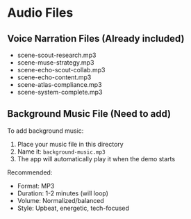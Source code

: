 # Audio Files

## Voice Narration Files (Already included)
- scene-scout-research.mp3
- scene-muse-strategy.mp3
- scene-echo-scout-collab.mp3
- scene-echo-content.mp3
- scene-atlas-compliance.mp3
- scene-system-complete.mp3

## Background Music File (Need to add)
To add background music:
1. Place your music file in this directory
2. Name it: `background-music.mp3`
3. The app will automatically play it when the demo starts

Recommended:
- Format: MP3
- Duration: 1-2 minutes (will loop)
- Volume: Normalized/balanced
- Style: Upbeat, energetic, tech-focused